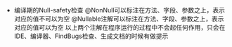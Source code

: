 
* 编译期的Null-safety检查
@NonNull可以标注在方法、字段、参数之上，表示对应的值不可以为空
@Nullable注解可以标注在方法、字段、参数之上，表示对应的值可以为空
 以上两个注解在程序运行的过程中不会起任何作用，只会在IDE、编译器、FindBugs检查、生成文档的时候有做提示